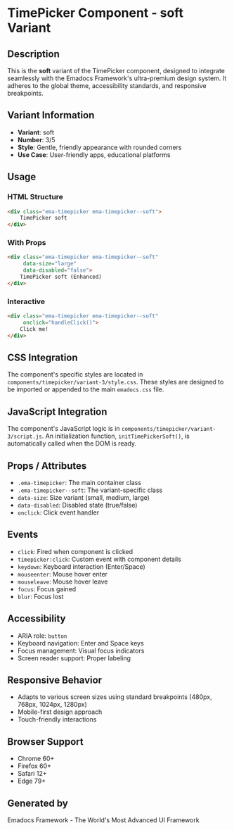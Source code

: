 # TimePicker Component - soft Variant

## Description
This is the **soft** variant of the TimePicker component, designed to integrate seamlessly with the Emadocs Framework's ultra-premium design system. It adheres to the global theme, accessibility standards, and responsive breakpoints.

## Variant Information
- **Variant**: soft
- **Number**: 3/5
- **Style**: Gentle, friendly appearance with rounded corners
- **Use Case**: User-friendly apps, educational platforms

## Usage

### HTML Structure
```html
<div class="ema-timepicker ema-timepicker--soft">
    TimePicker soft
</div>
```

### With Props
```html
<div class="ema-timepicker ema-timepicker--soft" 
     data-size="large" 
     data-disabled="false">
    TimePicker soft (Enhanced)
</div>
```

### Interactive
```html
<div class="ema-timepicker ema-timepicker--soft" 
     onclick="handleClick()">
    Click me!
</div>
```

## CSS Integration
The component's specific styles are located in `components/timepicker/variant-3/style.css`. These styles are designed to be imported or appended to the main `emadocs.css` file.

## JavaScript Integration
The component's JavaScript logic is in `components/timepicker/variant-3/script.js`. An initialization function, `initTimePickerSoft()`, is automatically called when the DOM is ready.

## Props / Attributes
- `.ema-timepicker`: The main container class
- `.ema-timepicker--soft`: The variant-specific class
- `data-size`: Size variant (small, medium, large)
- `data-disabled`: Disabled state (true/false)
- `onclick`: Click event handler

## Events
- `click`: Fired when component is clicked
- `timepicker:click`: Custom event with component details
- `keydown`: Keyboard interaction (Enter/Space)
- `mouseenter`: Mouse hover enter
- `mouseleave`: Mouse hover leave
- `focus`: Focus gained
- `blur`: Focus lost

## Accessibility
- ARIA role: `button`
- Keyboard navigation: Enter and Space keys
- Focus management: Visual focus indicators
- Screen reader support: Proper labeling

## Responsive Behavior
- Adapts to various screen sizes using standard breakpoints (480px, 768px, 1024px, 1280px)
- Mobile-first design approach
- Touch-friendly interactions

## Browser Support
- Chrome 60+
- Firefox 60+
- Safari 12+
- Edge 79+

## Generated by
Emadocs Framework - The World's Most Advanced UI Framework
